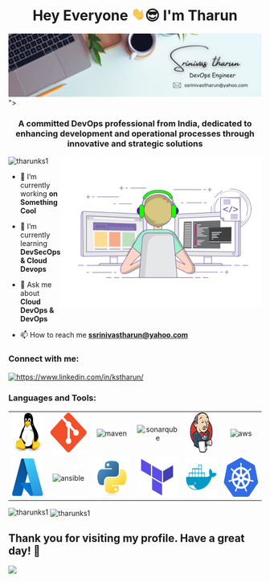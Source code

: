 <h1 align="center">Hey Everyone <img src="./Wave.gif" width="27" alt="wave">😎 I'm Tharun</h1>
  <img src="https://github.com/tharunks1/tharunks1/blob/main/Linkedin_bnr.jpeg"> </div>"> </div>
<h3 align="center">A committed DevOps professional from India, dedicated to enhancing development and operational processes through innovative and strategic solutions</h3>

<img align="right" alt="Coding" width="400" src="https://raw.githubusercontent.com/devSouvik/devSouvik/master/gif3.gif">
<p align="left"> <img src="https://komarev.com/ghpvc/?username=tharunks1&label=Profile%20views&color=0e75b6&style=flat" alt="tharunks1" /> </p>

- 🔭 I’m currently working **on Something Cool**

- 🌱 I’m currently learning **DevSecOps & Cloud Devops**

- 💬 Ask me about **Cloud DevOps & DevOps**

- 📫 How to reach me **ssrinivastharun@yahoo.com**

<h3 align="left">Connect with me:</h3>
<p align="left">
<a href="https://www.linkedin.com/in/kstharun/" target="blank"><img align="center" src="https://raw.githubusercontent.com/rahuldkjain/github-profile-readme-generator/master/src/images/icons/Social/linked-in-alt.svg" alt="https://www.linkedin.com/in/kstharun/" height="30" width="40" /></a>
</p>

<h3 align="left">Languages and Tools:</h3>
<table width="100%" height="100%" align="center">
   <tr>
      <td align="center">
        <img alt="linux" height="80px" width="80px" src="https://github.com/devicons/devicon/blob/master/icons/linux/linux-original.svg">
     </td>
     <td align="center">
        <img alt="git" height="80px" width="80px" src="https://github.com/devicons/devicon/blob/master/icons/git/git-original.svg">
     </td>
     <td align="center">
      <img alt="maven" height="80px" width="120px" src="https://upload.wikimedia.org/wikipedia/commons/5/52/Apache_Maven_logo.svg">
     </td>
     <td align="center">
        <img alt="sonarqube" height="80px" width="80px" src="https://cdn.jsdelivr.net/gh/devicons/devicon/icons/sonarqube/sonarqube-original.svg">
     </td>
     <td align="center">
      <img alt="jenkins" height="80px" width="80px" src="https://raw.githubusercontent.com/devicons/devicon/master/icons/jenkins/jenkins-original.svg">
     </td>
     <td align="center">
      <img alt="aws" height="80px" width="80px" src="https://upload.wikimedia.org/wikipedia/commons/9/93/Amazon_Web_Services_Logo.svg">
     </td>
   </tr>
   <tr>
     <td align="center">
      <img alt="azure" height="80px" width="80px" src="https://github.com/devicons/devicon/blob/master/icons/azure/azure-original.svg">
     </td>
     <td align="center">
      <img alt="ansible" height="80px" width="80px" src="https://upload.wikimedia.org/wikipedia/commons/2/24/Ansible_logo.svg">
     </td>
     <td align="center">
      <img alt="python" height="80px" width="80px" src="https://raw.githubusercontent.com/devicons/devicon/master/icons/python/python-original.svg">
     </td>
     <td align="center">
      <img alt="terraform" height="80px" width="80px" src="https://raw.githubusercontent.com/devicons/devicon/master/icons/terraform/terraform-original.svg">
     </td>
     <td align="center">
      <img alt="docker" height="80px" width="80px" src="https://github.com/devicons/devicon/blob/master/icons/docker/docker-plain.svg">
     </td>
     <td align="center">
      <img alt="kubernetes" height="80px" width="80px" src="https://raw.githubusercontent.com/devicons/devicon/master/icons/kubernetes/kubernetes-plain.svg">
     </td>
   </tr>
 </table>
<p><img align="left" src="https://github-readme-stats.vercel.app/api/top-langs?username=tharunks1&show_icons=true&locale=en&layout=compact" alt="tharunks1" /></p>

<p>&nbsp;<img align="center" src="https://github-readme-stats.vercel.app/api?username=tharunks1&show_icons=true&locale=en" alt="tharunks1" /></p>

<h2>Thank you for visiting my profile. Have a great day! 🌟</h2><img src="[Ni00ZWU2YzkyMjViZDEuZ2lmIn1dXSwiYXVkIjpbInVybjpzZXJ2aWNlOmZpbGUuZG93bmxvYWQiXX0.EXdtHcY0K3_YAE6xErW8kOB7M5LqSo9eBgkjhdOgd9s](https://i.pinimg.com/originals/1a/b4/e6/1ab4e6a7041358d80dd6809fd4b97395.gif)https://i.pinimg.com/originals/1a/b4/e6/1ab4e6a7041358d80dd6809fd4b97395.gif" width="60px">
